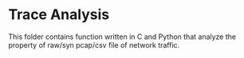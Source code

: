 # Trace Analysis

This folder contains function written in C and Python that analyze the property of raw/syn pcap/csv file of network traffic.
